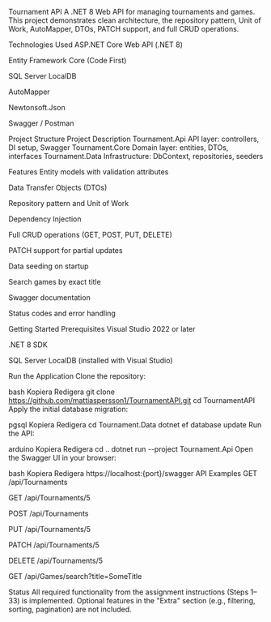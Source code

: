 Tournament API
A .NET 8 Web API for managing tournaments and games.
This project demonstrates clean architecture, the repository pattern, Unit of Work, AutoMapper, DTOs, PATCH support, and full CRUD operations.

Technologies Used
ASP.NET Core Web API (.NET 8)

Entity Framework Core (Code First)

SQL Server LocalDB

AutoMapper

Newtonsoft.Json

Swagger / Postman

Project Structure
Project	Description
Tournament.Api	API layer: controllers, DI setup, Swagger
Tournament.Core	Domain layer: entities, DTOs, interfaces
Tournament.Data	Infrastructure: DbContext, repositories, seeders

Features
Entity models with validation attributes

Data Transfer Objects (DTOs)

Repository pattern and Unit of Work

Dependency Injection

Full CRUD operations (GET, POST, PUT, DELETE)

PATCH support for partial updates

Data seeding on startup

Search games by exact title

Swagger documentation

Status codes and error handling

Getting Started
Prerequisites
Visual Studio 2022 or later

.NET 8 SDK

SQL Server LocalDB (installed with Visual Studio)

Run the Application
Clone the repository:

bash
Kopiera
Redigera
git clone https://github.com/mattiaspersson1/TournamentAPI.git
cd TournamentAPI
Apply the initial database migration:

pgsql
Kopiera
Redigera
cd Tournament.Data
dotnet ef database update
Run the API:

arduino
Kopiera
Redigera
cd ..
dotnet run --project Tournament.Api
Open the Swagger UI in your browser:

bash
Kopiera
Redigera
https://localhost:{port}/swagger
API Examples
GET /api/Tournaments

GET /api/Tournaments/5

POST /api/Tournaments

PUT /api/Tournaments/5

PATCH /api/Tournaments/5

DELETE /api/Tournaments/5

GET /api/Games/search?title=SomeTitle

Status
All required functionality from the assignment instructions (Steps 1–33) is implemented.
Optional features in the "Extra" section (e.g., filtering, sorting, pagination) are not included.
